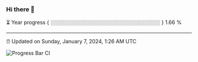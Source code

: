 ### Hi there 👋

⏳ Year progress { ░░░░░░░░░░░░░░░░░░░░░░░░░░░░░░ } 1.66 %

---

⏰ Updated on Sunday, January 7, 2024, 1:26 AM UTC

![Progress Bar CI](https://github.com/arthurbuhl/arthurbuhl/workflows/Progress%20Bar%20CI/badge.svg)

